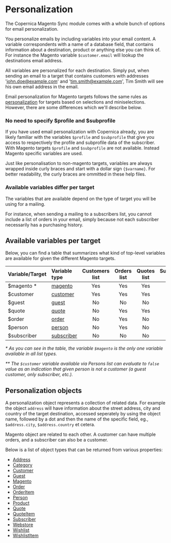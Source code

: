 # Personalization

The Copernica Magento Sync module comes with a whole bunch of options for email personalization.

You personalize emails by including variables into your email content. A variable correspondents
with a name of a database field, that contains information about a destination, product or anything else you can think of. For instance the Magento variable `$customer.email` will lookup the 
destinations email address.     

All variables are personalized for each destination. Simply put, when sending an email
to a target that contains customers with addresses 'john.doe@example.com' and
'tim.smith@example.com', Tim Smith will see his own email address in the email. 

Email personalization for Magento targets follows the same rules as [personalization](../template-editor/personalization) for targets based on selections and miniselections. However, there are some differences which we'll describe below. 

### No need to specify $profile and $subprofile 

If you have used email personalization with Copernica already, you are likely 
familiar with the variables `$profile` and `$subprofile` that give you access 
to respectively the profile and subprofile data of the subscriber. With Magento targets `$profile` and `$subprofile` are not available. Instead Magento specific variables are used. 

Just like personalisation to non-magento targets, variables are always wrapped inside
curly braces and start with a dollar sign `{$varname}`. For better readability, the 
curly braces are ommitted in these help files. 

### Available variables differ per target

The variables that are available depend on the type of target you will be using for 
a mailing. 

For instance, when sending a mailing to a subscribers list, you cannot include a list of orders 
in your email, simply because not each subscriber necessarily has a purchasing history. 

## Available variables per target

Below, you can find a table that summarizes what kind of top-level variables are 
available for given the different Magento targets.


| Variable/Target | Variable type                                                                      | Customers list | Orders list | Quotes list | Subscribers list | Persons list  | Guests list |
|:----------------|:-----------------------------------------------------------------------------------|:--------------:|:-----------:|:-----------:|:----------------:|:-------------:|:-----------:|
| $magento \*     | [magento](../magento-integration/object/magento)        | Yes            | Yes         | Yes         | Yes              | Yes           | Yes         |
| $customer       | [customer](../magento-integration/object/customer)      | Yes            | Yes         | Yes         | No               | Vary \*\*     | No          |
| $guest          | [guest](../magento-integration/object/guest)            | No             | No          | No          | No               | No            | Yes         |
| $quote          | [quote](../magento-integration/object/quote)            | No             | Yes         | Yes         | No               | No            | No          |
| $order          | [order](../magento-integration/object/order)            | No             | Yes         | No          | No               | No            | Yes         |
| $person         | [person](../magento-integration/object/person)          | No             | Yes         | No          | No               | Yes           | No          |
| $subscriber     | [subscriber](../magento-integration/object/subscriber)  | No             | No          | No          | Yes              | No            | No          |

_\* As you can see in the table, the variable `$magento` is the only one variable available
in all list types._ 

_\*\* The `$customer` variable available via Persons list can evaluate to `false`
value as an indication that given person is not a customer (a guest customer,
only subscriber, etc.)._

## Personalization objects

A personalization object represents a collection of related data. For example the object 
`address` will have information about the street address, city and country of the 
target destination, accessed seperately by using the object name, followed by a
dot and then the name of the specific field, eg., `$address.city`, `$address.country` et cetera. 

Magento object are related to each other. A customer can have multiple orders,
and a subscriber can also be a customer. 

Below is a list of object types that can be returned from various properties:

* [Address](../magento-integration/object/address)
* [Category](../magento-integration/object/category)
* [Customer](../magento-integration/object/customer)
* [Guest](../magento-integration/object/guest)
* [Magento](../magento-integration/object/magento)
* [Order](../magento-integration/object/order)
* [OrderItem](../magento-integration/object/order-item)
* [Person](../magento-integration/object/person)
* [Product](../magento-integration/object/product)
* [Quote](../magento-integration/object/quote)
* [QuoteItem](../magento-integration/object/quote-item)
* [Subscriber](../magento-integration/object/subscriber)
* [Webstore](../magento-integration/object/webstore)
* [Wishlist](../magento-integration/object/wishlist)
* [WishlistItem](../magento-integration/object/wishlist-item)
